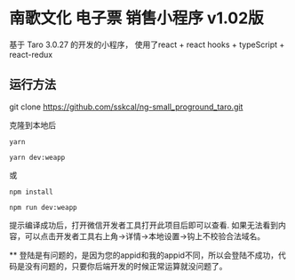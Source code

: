# 南歌文化 电子票 销售小程序 v1.02版

基于 Taro 3.0.27 的开发的小程序，
使用了react + react hooks + typeScript + react-redux

## 运行方法
git clone https://github.com/sskcal/ng-small_proground_taro.git

克隆到本地后
```shell
yarn

yarn dev:weapp
```

或
```shell
npm install

npm run dev:weapp
```

提示编译成功后，打开微信开发者工具打开此项目后即可以查看.
如果无法看到内容，可以点击开发者工具右上角->详情->本地设置->钩上不校验合法域名。

** 登陆是有问题的，是因为您的appid和我的appid不同，所以会登陆不成功，代码是没有问题的，只要你后端开发的时候正常运算就没问题了。


